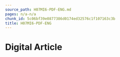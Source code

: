 ```yaml
---
source_path: H07MI6-PDF-ENG.md
pages: n/a-n/a
chunk_id: 5c06bf39e0877386d0174ed32576c1f107163c3b
title: H07MI6-PDF-ENG
---
```

# Digital Article
